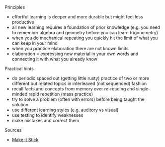 Principles

* effortful learning is deeper and more durable but might feel less productive
* all new learning requires a foundation of prior knowledge (e.g. you need to remember algebra and geometry before you can learn trigonometry)
* when you do mechanical repeating you quickly hit the limit of what you can keep in your mind
* when you practice elaboration there are not known limits
* elaboration = expressing new material in your own words and connecting it with what you already know

Practical hints

* do periodic spaced out (getting little rusty) practice of two or more different but related topics in interleaved (not sequenced) fashion
* recall facts and concepts from memory over re-reading and single-minded rapid repetition (mass practice)
* try to solve a problem (often with errors) before being taught the solution
* use different learning styles (e.g. auditory vs visual)
* use testing to identify weaknesses
* make mistakes and correct them 

Sources

* [Make it Stick](https://www.amazon.com/Make-Stick-Science-Successful-Learning/dp/0674729013)
